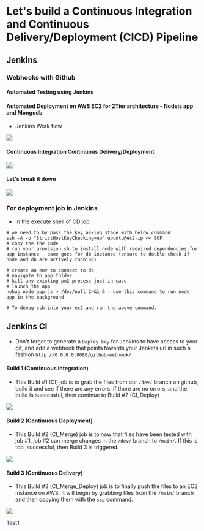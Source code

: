 # Let's build a Continuous Integration and Continuous Delivery/Deployment (CICD) Pipeline
## Jenkins
### Webhooks with Github
#### Automated Testing using Jenkins
#### Automated Deployment on AWS EC2 for 2Tier architecture - Nodejs app and Mongodb  

- Jenkins Work flow
  
![](images/jenkins.png)

#### Continuous Integration Continuous Delivery/Deployment 

![](images/CICD.png)

#### Let's break it down 
![](images/cicd_jenkins.png)

### For deployment job in Jenkins
- In the execute shell of CD job

```
# we need to by pass the key asking stage with below command:
ssh -A -o "StrictHostKeyChecking=no" ubuntu@ec2-ip << EOF	
# copy the the code
# run your provision.sh to install node with required dependencies for app instance - same goes for db instance (ensure to double check if node and db are actively running)

# create an env to connect to db
# navigate to app folder
# kill any existing pm2 process just in case
# launch the app
nohup node app.js > /dev/null 2>&1 & - use this command to run node app in the background

# To debug ssh into your ec2 and run the above commands
```
## Jenkins CI 

- Don't forget to generate a `Deploy key` for Jenkins to have access to your git, and add a webhook that points towards your Jenkins url in such a fashion `http://0.0.0.0:8080/github-webhook/`

#### Build 1 (Continuous Integration)

- This Build #1 (CI) job is to grab the files from our `/dev/` branch on github, build it and see if there are any errors. If there are no errors, and the build is successful, then continue to Build #2 (CI_Deploy)

![](images/diagram1a.png)

#### Build 2 (Continuous Deployment)

- This Build #2 (CI_Merge) job is to now that files have been tested with job #1, job #2 can merge changes in the `/dev/` branch to `/main/`. If this is too, successful, then Build 3 is triggered.

![](images/diagram1b.png)

#### Build 3 (Continuous Delivery)

- This Build #3 (CI_Merge_Deploy) job is to finally push the files to an EC2 instance on AWS. It will begin by grabbing files from the `/main/` branch and then copying them with the `scp` command.

![](images/diagram1c.png)

Test1